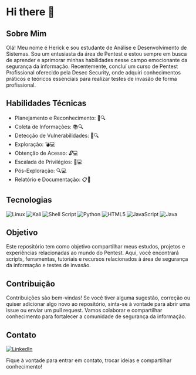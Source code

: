 # Hi there 👋

<!--
**Herick-Costa/Herick-Costa** is a ✨ _special_ ✨ repository because its `README.md` (this file) appears on your GitHub profile.

Here are some ideas to get you started:

- 🔭 I’m currently working on ...
- 🌱 I’m currently learning ...
- 👯 I’m looking to collaborate on ...
- 🤔 I’m looking for help with ...
- 💬 Ask me about ...
- 📫 How to reach me: ...
- 😄 Pronouns: ...
- ⚡ Fun fact: ...
-->
## Sobre Mim

Olá! Meu nome é Herick e sou estudante de Análise e Desenvolvimento de Sistemas. Sou um entusiasta da área de Pentest e estou sempre em busca de aprender e aprimorar minhas habilidades nesse campo emocionante da segurança da informação. Recentemente, concluí um curso de Pentest Profissional oferecido pela Desec Security, onde adquiri conhecimentos práticos e teóricos essenciais para realizar testes de invasão de forma profissional.

## Habilidades Técnicas
- Planejamento e Reconhecimento: 📝🔍
- Coleta de Informações: 📚🔍
- Detecção de Vulnerabilidades: 🎯🔍
- Exploração: 💣💻
- Obtenção de Acesso: 🔓💻
- Escalada de Privilégios: 👑💻
- Pós-Exploração: 🔍💻
- Relatório e Documentação: 📋📝

## Tecnologias

![Linux](https://img.shields.io/badge/Linux-FCC624?style=for-the-badge&logo=linux&logoColor=black)
![Kali](https://img.shields.io/badge/Kali-268BEE?style=for-the-badge&logo=kalilinux&logoColor=white)
![Shell Script](https://img.shields.io/badge/shell_script-%23121011.svg?style=for-the-badge&logo=gnu-bash&logoColor=white)
![Python](https://img.shields.io/badge/python-3670A0?style=for-the-badge&logo=python&logoColor=ffdd54)
![HTML5](https://img.shields.io/badge/html5-%23E34F26.svg?style=for-the-badge&logo=html5&logoColor=white)
![JavaScript](https://img.shields.io/badge/javascript-%23323330.svg?style=for-the-badge&logo=javascript&logoColor=%23F7DF1E)
![Java](https://img.shields.io/badge/java-%23ED8B00.svg?style=for-the-badge&logo=openjdk&logoColor=white)

## Objetivo
Este repositório tem como objetivo compartilhar meus estudos, projetos e experiências relacionadas ao mundo do Pentest. Aqui, você encontrará scripts, ferramentas, tutoriais e recursos relacionados à área de segurança da informação e testes de invasão.

## Contribuição
Contribuições são bem-vindas! Se você tiver alguma sugestão, correção ou quiser adicionar algo novo ao repositório, sinta-se à vontade para abrir uma issue ou enviar um pull request. Vamos colaborar e compartilhar conhecimento para fortalecer a comunidade de segurança da informação.

## Contato
[![LinkedIn](https://img.shields.io/badge/linkedin-%230077B5.svg?style=for-the-badge&logo=linkedin&logoColor=white)]([URL_DO_SEU_PERFIL_DO_LINKEDIN](https://www.linkedin.com/in/herick-costa/))

Fique à vontade para entrar em contato, trocar ideias e compartilhar conhecimento!
